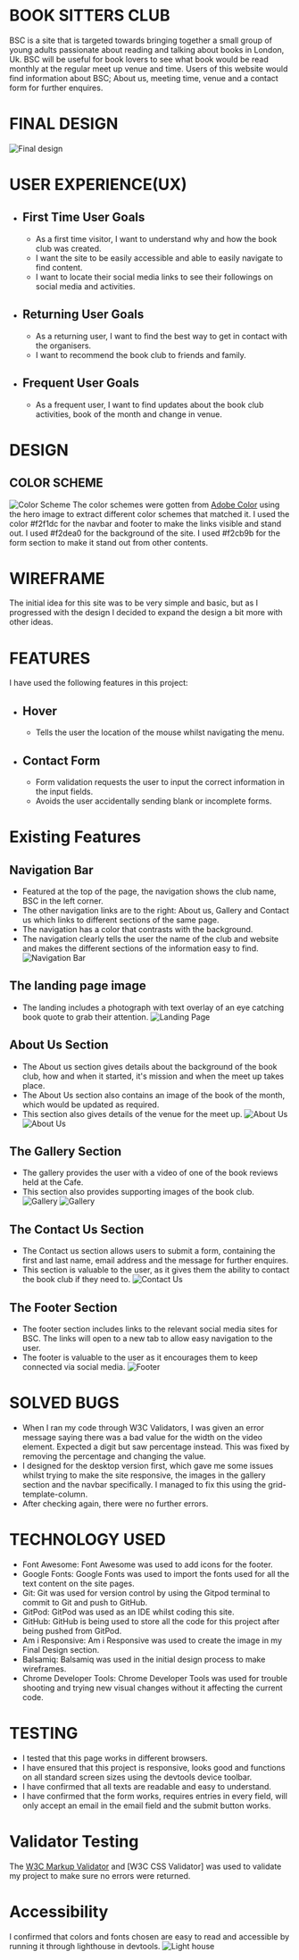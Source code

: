 # BOOK SITTERS CLUB
BSC is a site that is targeted towards bringing  together a small group of young adults passionate about reading and talking about books in London, Uk. 
BSC will be useful for book lovers to see what book would be read monthly at the regular meet up venue and time. 
Users of this website would find information about BSC; About us, meeting time, venue and a contact form for further enquires. 

# FINAL DESIGN
![Final design](assets/images/final-design.png)

# USER EXPERIENCE(UX)
* ## First Time User Goals
  * As a first time visitor, I want to understand why and how the book club was created. 
  * I want the site to be easily accessible and able to easily navigate to find content.
  *  I want to locate their social media links to see their followings on social media and activities. 
* ## Returning User Goals
  * As a returning user, I want to find the best way to get in contact with the organisers.
  * I want to recommend the book club to friends and family. 
* ## Frequent User Goals
  * As a frequent user, I want to find updates about the book club activities, book of the month and change in venue.

# DESIGN
## COLOR SCHEME
![Color Scheme](assets/images/color-scheme.png)
The color schemes were gotten from [Adobe Color](https://color.adobe.com/create/image) using the hero image to extract different color schemes that matched it. 
I used the color #f2f1dc for the  navbar  and footer to make the links visible and stand out. 
I used #f2dea0 for the background of the site.
I used #f2cb9b for the  form section to make it stand out from other contents. 

# WIREFRAME
The initial idea for this site was to be very simple and basic, but as I progressed with the design I decided to expand the design a bit more with other ideas.

# FEATURES
I have used the following features in this project:
* ## Hover
  * Tells the user the location of the mouse whilst navigating the menu.
* ## Contact Form
  * Form validation requests the user to input the correct information in the input fields.
  * Avoids the user accidentally sending blank or incomplete forms.

# Existing Features
## Navigation Bar
* Featured at the top of the page, the navigation shows the club name, BSC in the left corner. 
* The other navigation links are to the right: About us, Gallery and Contact us which links to different sections of the same page. 
* The navigation has a color that contrasts with the background.
* The navigation clearly tells the user the name of the club and website and makes the different sections of the information easy to find.
![Navigation Bar](assets/images/navbar.png)

## The landing page image 
* The landing includes a photograph with text overlay of an eye catching book quote to grab their attention.
![Landing Page](assets/images/landing-page.png)

## About Us Section
* The About us section gives details about the background of the book club, how and when it started,  it's mission and when the meet up takes place. 
* The About Us section also contains an image of the book of the month, which would be updated as required. 
* This section also gives details of the venue for the meet up. 
![About Us](assets/images/about-us-one.png)
![About Us](assets/images/about-us-two.png)

## The Gallery Section
* The gallery provides the user with a video of one of the book reviews held at the Cafe.
* This section also provides supporting images of the book club. 
![Gallery](assets/images/gallery-one.png)
![Gallery](assets/images/gallery-two.png)

## The Contact Us Section
* The Contact us section allows users to submit a form, containing the first and last name, email address and the message for further enquires.
* This section is valuable to the user, as it gives them the ability to contact the book club if they need to. 
![Contact Us](assets/images/contact-us.png)

## The Footer Section
* The footer section includes links to the relevant social media sites for BSC. The links will open to a new tab to allow easy navigation to the user. 
* The footer is valuable to the user as it encourages them to keep connected via social media.
![Footer](assets/images/footer.png)

# SOLVED BUGS
* When I ran my code through W3C Validators, I was given an error message saying there was a bad value for the width on the video element. Expected a digit but saw percentage instead. This was fixed by removing the percentage and changing the value. 
* I designed for the desktop version first, which gave me some issues whilst trying to make the site responsive, the images in the gallery section and the navbar specifically. I managed to fix this using the grid-template-column. 
* After checking again, there were no further errors. 

# TECHNOLOGY USED

* Font Awesome:
Font Awesome was used to add icons for the footer. 
* Google Fonts:
Google Fonts was used  to import the fonts used for all the text content on the site pages.
* Git:
Git was used for version control by using the Gitpod terminal to  commit to Git and push to GitHub.
* GitPod:
GitPod was used as an IDE whilst coding this site.
* GitHub:
GitHub is being used to store all the code for this project after being pushed from GitPod.
* Am i Responsive:
Am i Responsive was used to create the image in my Final Design section.
* Balsamiq:
Balsamiq was used in the initial design process to make wireframes.
* Chrome Developer Tools:
Chrome Developer Tools was used for trouble shooting and trying new visual changes without it affecting the current code.

# TESTING
* I tested that this page works in different browsers.
* I have ensured that this project is responsive, looks good and functions on all  standard screen sizes using the devtools device toolbar.
* I have confirmed that all texts are readable and easy to understand. 
* I have confirmed that the form works, requires entries in every field,  will only accept an email in the email field and the submit button works. 

# Validator Testing
The [W3C Markup Validator](https://validator.w3.org/nu/?doc=https%3A%2F%2Foyindamolabadara.github.io%2Fbook-club%2F) and [W3C CSS Validator] was used to validate my project to make sure no errors were returned.

# Accessibility
I confirmed that colors and fonts chosen are easy to read and accessible by running it through lighthouse in devtools.
![Light house](assets/images/light-house.png)


